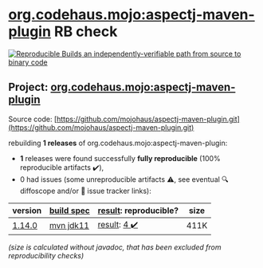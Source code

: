 [org.codehaus.mojo:aspectj-maven-plugin](https://central.sonatype.com/artifact/org.codehaus.mojo/aspectj-maven-plugin/versions) RB check
=======

[![Reproducible Builds](https://reproducible-builds.org/images/logos/rb.svg) an independently-verifiable path from source to binary code](https://reproducible-builds.org/)

## Project: [org.codehaus.mojo:aspectj-maven-plugin](https://central.sonatype.com/artifact/org.codehaus.mojo/aspectj-maven-plugin/versions)

Source code: [https://github.com/mojohaus/aspectj-maven-plugin.git](https://github.com/mojohaus/aspectj-maven-plugin.git)

rebuilding **1 releases** of org.codehaus.mojo:aspectj-maven-plugin:
- **1** releases were found successfully **fully reproducible** (100% reproducible artifacts :heavy_check_mark:),
- 0 had issues (some unreproducible artifacts :warning:, see eventual :mag: diffoscope and/or :memo: issue tracker links):

| version | [build spec](/BUILDSPEC.md) | [result](https://reproducible-builds.org/docs/jvm/): reproducible? | size |
| -- | --------- | ------ | -- |
| [1.14.0](https://search.maven.org/artifact/org.codehaus.mojo/aspectj-maven-plugin/1.14.0/pom) | [mvn jdk11](aspectj-maven-plugin-1.14.0.buildspec) | [result](aspectj-maven-plugin-1.14.0.buildinfo): [4 :heavy_check_mark: ](aspectj-maven-plugin-1.14.0.buildcompare) | 411K |

<i>(size is calculated without javadoc, that has been excluded from reproducibility checks)</i>
